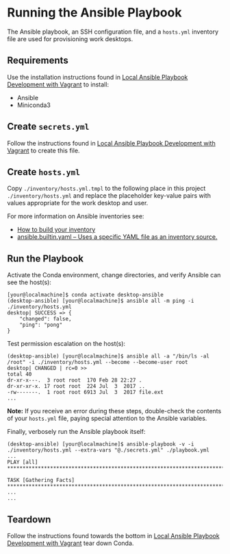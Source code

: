 
# Running the Ansible Playbook

The Ansible playbook, an SSH configuration file, and a `hosts.yml` inventory file are used for provisioning work desktops.

## Requirements

Use the installation instructions found in [Local Ansible Playbook Development with Vagrant](development.md) to install:
* Ansible
* Miniconda3

## Create `secrets.yml`

Follow the instructions found in [Local Ansible Playbook Development with Vagrant](development.md) to create this file.

## Create `hosts.yml`

Copy `./inventory/hosts.yml.tmpl` to the following place in this project `./inventory/hosts.yml` and replace the placeholder key-value pairs with values appropriate for the work desktop and user.

For more information on Ansible inventories see:
* [How to build your inventory](https://docs.ansible.com/ansible/latest/user_guide/intro_inventory.html)
* [ansible.builtin.yaml – Uses a specific YAML file as an inventory source.](https://docs.ansible.com/ansible/latest/collections/ansible/builtin/yaml_inventory.html)

## Run the Playbook

Activate the Conda environment, change directories, and verify Ansible can see the host(s):

```shell
[your@localmachine]$ conda activate desktop-ansible
(desktop-ansible) [your@localmachine]$ ansible all -m ping -i ./inventory/hosts.yml
desktop| SUCCESS => {
    "changed": false,
    "ping": "pong"
}
```

Test permission escalation on the host(s):

```shell
(desktop-ansible) [your@localmachine]$ ansible all -a "/bin/ls -al /root" -i ./inventory/hosts.yml --become --become-user root
desktop| CHANGED | rc=0 >>
total 40
dr-xr-x---.  3 root root  170 Feb 28 22:27 .
dr-xr-xr-x. 17 root root  224 Jul  3  2017 ..
-rw-------.  1 root root 6913 Jul  3  2017 file.ext
...
```

**Note:** If you receive an error during these steps, double-check the contents of your `hosts.yml` file, paying special attention to the Ansible variables.

Finally, verbosely run the Ansible playbook itself:

```shell
(desktop-ansible) [your@localmachine]$ ansible-playbook -v -i ./inventory/hosts.yml --extra-vars "@./secrets.yml" ./playbook.yml
...
PLAY [all] ******************************************************************************************************************

TASK [Gathering Facts] ******************************************************************************************************
...
...
```

## Teardown

Follow the instructions found towards the bottom in [Local Ansible Playbook Development with Vagrant](development.md) tear down Conda.
